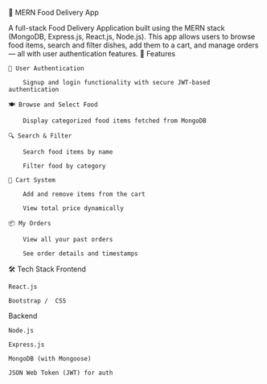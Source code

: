 🍔 MERN Food Delivery App

A full-stack Food Delivery Application built using the MERN stack (MongoDB, Express.js, React.js, Node.js). This app allows users to browse food items, search and filter dishes, add them to a cart, and manage orders — all with user authentication features.
🚀 Features

    🔐 User Authentication

        Signup and login functionality with secure JWT-based authentication

    🍽️ Browse and Select Food

        Display categorized food items fetched from MongoDB

    🔍 Search & Filter

        Search food items by name

        Filter food by category

    🛒 Cart System

        Add and remove items from the cart

        View total price dynamically

    📦 My Orders

        View all your past orders

        See order details and timestamps

🛠️ Tech Stack
Frontend

    React.js

    Bootstrap /  CSS 

Backend

    Node.js

    Express.js

    MongoDB (with Mongoose)

    JSON Web Token (JWT) for auth

